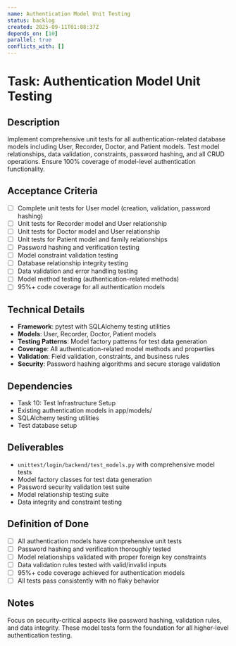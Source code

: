 ```yaml
---
name: Authentication Model Unit Testing
status: backlog
created: 2025-09-11T01:08:37Z
depends_on: [10]
parallel: true
conflicts_with: []
---
```


# Task: Authentication Model Unit Testing

## Description
Implement comprehensive unit tests for all authentication-related database models including User, Recorder, Doctor, and Patient models. Test model relationships, data validation, constraints, password hashing, and all CRUD operations. Ensure 100% coverage of model-level authentication functionality.

## Acceptance Criteria
- [ ] Complete unit tests for User model (creation, validation, password hashing)
- [ ] Unit tests for Recorder model and User relationship
- [ ] Unit tests for Doctor model and User relationship  
- [ ] Unit tests for Patient model and family relationships
- [ ] Password hashing and verification testing
- [ ] Model constraint validation testing
- [ ] Database relationship integrity testing
- [ ] Data validation and error handling testing
- [ ] Model method testing (authentication-related methods)
- [ ] 95%+ code coverage for all authentication models

## Technical Details
- **Framework**: pytest with SQLAlchemy testing utilities
- **Models**: User, Recorder, Doctor, Patient models
- **Testing Patterns**: Model factory patterns for test data generation
- **Coverage**: All authentication-related model methods and properties
- **Validation**: Field validation, constraints, and business rules
- **Security**: Password hashing algorithms and secure storage validation

## Dependencies
- Task 10: Test Infrastructure Setup
- Existing authentication models in app/models/
- SQLAlchemy testing utilities
- Test database setup

## Deliverables
- `unittest/login/backend/test_models.py` with comprehensive model tests
- Model factory classes for test data generation
- Password security validation test suite
- Model relationship testing suite
- Data integrity and constraint testing

## Definition of Done
- [ ] All authentication models have comprehensive unit tests
- [ ] Password hashing and verification thoroughly tested
- [ ] Model relationships validated with proper foreign key constraints
- [ ] Data validation rules tested with valid/invalid inputs
- [ ] 95%+ code coverage achieved for authentication models
- [ ] All tests pass consistently with no flaky behavior

## Notes
Focus on security-critical aspects like password hashing, validation rules, and data integrity. These model tests form the foundation for all higher-level authentication testing.